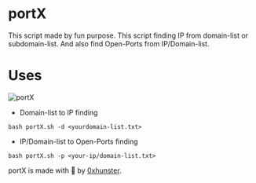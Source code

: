 # portX
This script made by fun purpose. This script finding IP from domain-list or subdomain-list. And also find Open-Ports from IP/Domain-list.

# Uses

![portX](https://user-images.githubusercontent.com/46501627/156959515-5e7b1950-8d64-4c00-be96-2f5da845551c.png)

* Domain-list to IP finding 
```
bash portX.sh -d <yourdomain-list.txt>
```

* IP/Domain-list to Open-Ports finding 
```
bash portX.sh -p <your-ip/domain-list.txt>
```

portX is made with 🖤 by [0xhunster](https://twitter.com/0xhunster).
